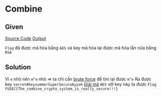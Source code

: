 # Combine


## Given

[Source Code](combine.py)
[Output](output.txt)

`Flag` đã được mã hóa bằng `AES` và key mã hóa lại được mã hóa lần nữa bằng `RSA`


## Solution

Vì `e` nhỏ nên `m^e` nhỏ => ta chỉ cần [brute force](key.py) để tìm lại được `m^e`
Ra được key `secret#keysummerSuperSecureAyyah`
[Giải mã](decrypt.py) `AES` với key này ta được `Flag` `FUSEC{The_combine_crypto_system_is_really_secure!!!}`

